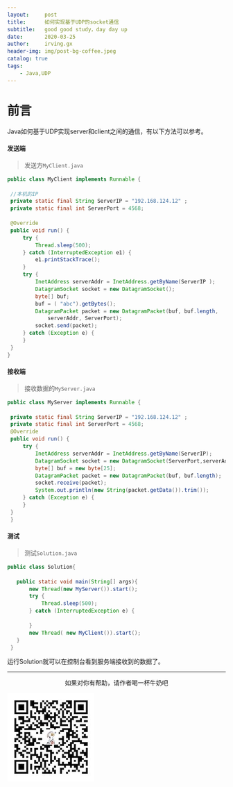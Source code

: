 ```yaml
---
layout:     post
title:      如何实现基于UDP的socket通信
subtitle:   good good study，day day up
date:       2020-03-25
author:     irving.gx
header-img: img/post-bg-coffee.jpeg
catalog: true
tags:
    - Java,UDP
---
```



# 前言
Java如何基于UDP实现server和client之间的通信，有以下方法可以参考。


#### 发送端

   > 发送方`MyClient.java`
   
   ```java
   public class MyClient implements Runnable {

    //本机的IP
    private static final String ServerIP = "192.168.124.12" ;
    private static final int ServerPort = 4568;

    @Override
    public void run() {
        try {
            Thread.sleep(500);
        } catch (InterruptedException e1) {
            e1.printStackTrace();
        }
        try {
            InetAddress serverAddr = InetAddress.getByName(ServerIP );
            DatagramSocket socket = new DatagramSocket();
            byte[] buf;
            buf = ( "abc").getBytes();
            DatagramPacket packet = new DatagramPacket(buf, buf.length,
                serverAddr, ServerPort);
            socket.send(packet);
        } catch (Exception e) {
        }
    }
  }
   ```
#### 接收端

   > 接收数据的`MyServer.java`
   
   ```java
   public class MyServer implements Runnable {

    private static final String ServerIP = "192.168.124.12" ;
    private static final int ServerPort = 4568;
    @Override
    public void run() {
        try {
            InetAddress serverAddr = InetAddress.getByName(ServerIP);
            DatagramSocket socket = new DatagramSocket(ServerPort,serverAddr);
            byte[] buf = new byte[25];
            DatagramPacket packet = new DatagramPacket(buf, buf.length);
            socket.receive(packet);
            System.out.println(new String(packet.getData()).trim());
        } catch (Exception e) {
        }
    }
    }
   ```
#### 测试

   > 测试`Solution.java`
   
   ```java
   public class Solution{
    
      public static void main(String[] args){
          new Thread(new MyServer()).start();
          try {
              Thread.sleep(500);
          } catch (InterruptedException e) {

          }
          new Thread( new MyClient()).start();
      }
    }
   ```
    
运行Solution就可以在控制台看到服务端接收到的数据了。
  - - -
  <p align="center">如果对你有帮助，请作者喝一杯牛奶吧</p>
     
 ![image](https://raw.githubusercontent.com/GuoXinsayhello/GuoXinsayhello.github.io/master/img/wepay.jpg)
 
 


 
 
 
 
 
 
 
 
 
 
 
 
 
 
 
 
 
 
 
 
 
 
 
  



        
  
  
  


 
 





